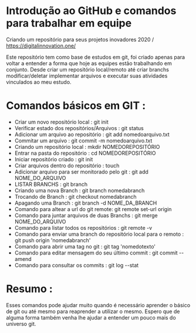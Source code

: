 # Introdução ao GitHub e comandos para trabalhar em equipe

Criando um repositório para seus projetos inovadores 2020 / https://digitalinnovation.one/

 Este repositório tem como base de estudos em git, foi criado apenas para voltar a entender a forma que hoje as equipes estão trabalhando em conjunto.
 Desde criar um repositório local/remoto até criar branchs modificar/deletar implementar arquivos e executar suas atividades vinculados ao meu estudo.


# Comandos básicos em GIT : 

- Criar um novo repositório local : git init
- Verificar estado dos repositórios/Arquivos : git status 
- Adicionar um arquivo ao repositório : git add nomedoarquivo.txt
- Commitar um arquivo : git commit -m nomedoarquivo.txt 
- Criando um repositório local : mkdir NOMEDOREPOSITÓRIO
- Entrar na pasta do repositório : cd NOMEDOREPOSITÓRIO
- Iniciar repositório criado : git init
- Criar arquivos dentro do repositório : touch
- Adicionar arquivo para ser monitorado pelo git : git add NOME_DO_ARQUIVO
- LISTAR BRANCHS : git branch
- Criando uma nova Branch : git branch nomedabranch
- Trocando de Branch : git checkout nomedabranch
- Apagando uma Branch : git branch -d NOME_DA_BRANCH
- Comando para altear a url do git remote: git remote set-url origin
- Comando para juntar arquivos de duas Branchs : git merge NOME_DO_ARQUIVO
- Comando para listar todos os repositórios : git remote -v
- Comando para enviar uma branch do repositório local para o remoto : git push origin 'nomedabranch'
- Comando para abrir uma tag no git : git tag 'nomedotexto'
- Comando para editar mensagem do seu último commit : git commit --amend 
- Comando para consultar os commits : git log --stat
 
# Resumo : 

Esses comandos pode ajudar muito quando é necessário aprender o básico de git ou até mesmo para reaprender a utilizar o mesmo.
Espero que de alguma forma também venha lhe ajudar a entender um pouco mais do universo git.






